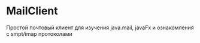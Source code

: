 # MailClient
Простой почтовый клиент для изучения java.mail, javaFx и ознакомления с smpt/imap протоколами 

